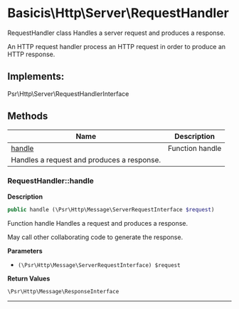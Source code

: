 # Basicis\Http\Server\RequestHandler  

RequestHandler class
Handles a server request and produces a response.

An HTTP request handler process an HTTP request in order to produce an
HTTP response.  

## Implements:
Psr\Http\Server\RequestHandlerInterface



## Methods

| Name | Description |
|------|-------------|
|[handle](#requesthandlerhandle)|Function handle
Handles a request and produces a response.|




### RequestHandler::handle  

**Description**

```php
public handle (\Psr\Http\Message\ServerRequestInterface $request)
```

Function handle
Handles a request and produces a response. 

May call other collaborating code to generate the response. 

**Parameters**

* `(\Psr\Http\Message\ServerRequestInterface) $request`

**Return Values**

`\Psr\Http\Message\ResponseInterface`




<hr />

